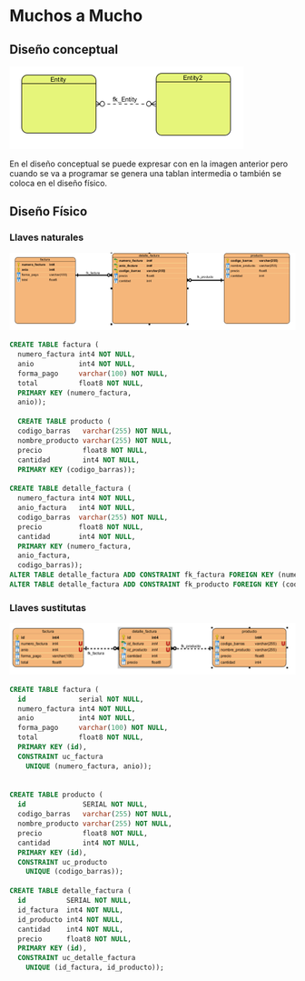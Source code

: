 # Muchos a Mucho

## Diseño conceptual

![](../../../.gitbook/assets/image%20%2823%29.png)

En el diseño conceptual se puede expresar con en la imagen anterior pero cuando se va a programar se genera una tablan intermedia o también se coloca en el diseño físico.

##  Diseño Físico

### Llaves naturales

![](../../../.gitbook/assets/image%20%2820%29.png)

```sql
CREATE TABLE factura (
  numero_factura int4 NOT NULL, 
  anio           int4 NOT NULL, 
  forma_pago     varchar(100) NOT NULL, 
  total          float8 NOT NULL, 
  PRIMARY KEY (numero_factura, 
  anio));
  
  CREATE TABLE producto (
  codigo_barras   varchar(255) NOT NULL, 
  nombre_producto varchar(255) NOT NULL, 
  precio          float8 NOT NULL, 
  cantidad        int4 NOT NULL, 
  PRIMARY KEY (codigo_barras));

CREATE TABLE detalle_factura (
  numero_factura int4 NOT NULL, 
  anio_factura   int4 NOT NULL, 
  codigo_barras  varchar(255) NOT NULL, 
  precio         float8 NOT NULL, 
  cantidad       int4 NOT NULL, 
  PRIMARY KEY (numero_factura, 
  anio_factura, 
  codigo_barras));
ALTER TABLE detalle_factura ADD CONSTRAINT fk_factura FOREIGN KEY (numero_factura, anio_factura) REFERENCES factura (numero_factura, anio);
ALTER TABLE detalle_factura ADD CONSTRAINT fk_producto FOREIGN KEY (codigo_barras) REFERENCES producto (codigo_barras);

```

### Llaves sustitutas 

![](../../../.gitbook/assets/image%20%2811%29.png)

```sql
CREATE TABLE factura (
  id             serial NOT NULL, 
  numero_factura int4 NOT NULL, 
  anio           int4 NOT NULL, 
  forma_pago     varchar(100) NOT NULL, 
  total          float8 NOT NULL, 
  PRIMARY KEY (id), 
  CONSTRAINT uc_factura 
    UNIQUE (numero_factura, anio));
    
    
CREATE TABLE producto (
  id              SERIAL NOT NULL, 
  codigo_barras   varchar(255) NOT NULL, 
  nombre_producto varchar(255) NOT NULL, 
  precio          float8 NOT NULL, 
  cantidad        int4 NOT NULL, 
  PRIMARY KEY (id), 
  CONSTRAINT uc_producto 
    UNIQUE (codigo_barras));
    
CREATE TABLE detalle_factura (
  id          SERIAL NOT NULL, 
  id_factura  int4 NOT NULL, 
  id_producto int4 NOT NULL, 
  cantidad    int4 NOT NULL, 
  precio      float8 NOT NULL, 
  PRIMARY KEY (id), 
  CONSTRAINT uc_detalle_factura 
    UNIQUE (id_factura, id_producto));
```

